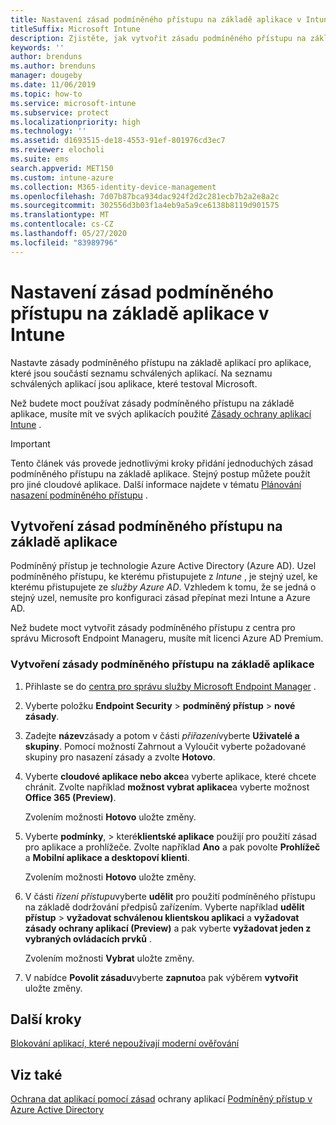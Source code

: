 ```yaml
---
title: Nastavení zásad podmíněného přístupu na základě aplikace v Intune
titleSuffix: Microsoft Intune
description: Zjistěte, jak vytvořit zásadu podmíněného přístupu na základě aplikace v Intune.
keywords: ''
author: brenduns
ms.author: brenduns
manager: dougeby
ms.date: 11/06/2019
ms.topic: how-to
ms.service: microsoft-intune
ms.subservice: protect
ms.localizationpriority: high
ms.technology: ''
ms.assetid: d1693515-de18-4553-91ef-801976cd3ec7
ms.reviewer: elocholi
ms.suite: ems
search.appverid: MET150
ms.custom: intune-azure
ms.collection: M365-identity-device-management
ms.openlocfilehash: 7d07b87bca934dac924f2d2c281ecb7b2a2e8a2c
ms.sourcegitcommit: 302556d3b03f1a4eb9a5a9ce6138b8119d901575
ms.translationtype: MT
ms.contentlocale: cs-CZ
ms.lasthandoff: 05/27/2020
ms.locfileid: "83989796"
---
```

# <a name="set-up-app-based-conditional-access-policies-with-intune"></a>Nastavení zásad podmíněného přístupu na základě aplikace v Intune

Nastavte zásady podmíněného přístupu na základě aplikací pro aplikace, které jsou součástí seznamu schválených aplikací. Na seznamu schválených aplikací jsou aplikace, které testoval Microsoft.

Než budete moct používat zásady podmíněného přístupu na základě aplikace, musíte mít ve svých aplikacích použité [Zásady ochrany aplikací Intune](../apps/app-protection-policies.md) .

> [!IMPORTANT]
> Tento článek vás provede jednotlivými kroky přidání jednoduchých zásad podmíněného přístupu na základě aplikace. Stejný postup můžete použít pro jiné cloudové aplikace. Další informace najdete v tématu [Plánování nasazení podmíněného přístupu](https://docs.microsoft.com/azure/active-directory/conditional-access/plan-conditional-access) .

## <a name="create-app-based-conditional-access-policies"></a>Vytvoření zásad podmíněného přístupu na základě aplikace

Podmíněný přístup je technologie Azure Active Directory (Azure AD). Uzel podmíněného přístupu, ke kterému přistupujete z *Intune* , je stejný uzel, ke kterému přistupujete ze *služby Azure AD*. Vzhledem k tomu, že se jedná o stejný uzel, nemusíte pro konfiguraci zásad přepínat mezi Intune a Azure AD.

Než budete moct vytvořit zásady podmíněného přístupu z centra pro správu Microsoft Endpoint Manageru, musíte mít licenci Azure AD Premium.

### <a name="to-create-an-app-based-conditional-access-policy"></a>Vytvoření zásady podmíněného přístupu na základě aplikace

1. Přihlaste se do [centra pro správu služby Microsoft Endpoint Manager](https://go.microsoft.com/fwlink/?linkid=2109431) .

2. Vyberte položku **Endpoint Security**  >  **podmíněný přístup**  >  **nové zásady**.

3. Zadejte **název**zásady a potom v části *přiřazení*vyberte **Uživatelé a skupiny**. Pomocí možností Zahrnout a Vyloučit vyberte požadované skupiny pro nasazení zásady a zvolte **Hotovo**.

4. Vyberte **cloudové aplikace nebo akce**a vyberte aplikace, které chcete chránit. Zvolte například **možnost vybrat aplikace**a vyberte možnost **Office 365 (Preview)**.

   Zvolením možnosti **Hotovo** uložte změny.

5. Vyberte **podmínky**,  >  které**klientské aplikace** použijí pro použití zásad pro aplikace a prohlížeče. Zvolte například **Ano** a pak povolte **Prohlížeč** a **Mobilní aplikace a desktopoví klienti**.

   Zvolením možnosti **Hotovo** uložte změny.

6. V části *řízení přístupu*vyberte **udělit** pro použití podmíněného přístupu na základě dodržování předpisů zařízením. Vyberte například **udělit přístup**  >  **vyžadovat schválenou klientskou aplikaci** a **vyžadovat zásady ochrany aplikací (Preview)** a pak vyberte **vyžadovat jeden z vybraných ovládacích prvků** .

   Zvolením možnosti **Vybrat** uložte změny.

7. V nabídce **Povolit zásadu**vyberte **zapnuto**a pak výběrem **vytvořit** uložte změny.





## <a name="next-steps"></a>Další kroky
[Blokování aplikací, které nepoužívají moderní ověřování](app-modern-authentication-block.md)

## <a name="see-also"></a>Viz také

[Ochrana dat aplikací pomocí zásad](../apps/app-protection-policies.md) 
 ochrany aplikací [Podmíněný přístup v Azure Active Directory](https://docs.microsoft.com/azure/active-directory/active-directory-conditional-access)
